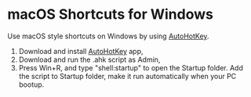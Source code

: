 # macOS Shortcuts for Windows

Use macOS style shortcuts on Windows by using [AutoHotKey](https://www.autohotkey.com/).

1. Download and install [AutoHotKey](https://www.autohotkey.com/) app,
2. Download and run the .ahk script as Admin,
3. Press Win+R, and type "shell:startup" to open the Startup folder. Add the script to Startup folder, make it run automatically when your PC bootup.
